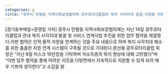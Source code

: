 ```yaml
---
categories: g
title: "광주시 탄벌동 지역사회보장협의체 광주로타리클럽과 복지 사각지대 발굴·지원을 위한 업무 협약 체결"
---
```

[경기동부매일=문영일 기자] 광주시 탄벌동 지역사회보장협의체는 지난 14일 광주로타리클럽과 관내 복지 사각지대 발굴 및 서비스 연계사업 추진을 위한 업무 협약을 체결했다.이번 협약은 인적·물적 자원을 연계하는 것을 주요 내용으로 하며 복지 사각지대 해소를 위한 촘촘한 자원 연계 시스템이 구축될 것으로 기대된다.문선용 광주로타리클럽 회장은 “지난 8월 마스크 10만장을 기탁하며 저소득층의 복지 향상에 대해 고민했다”며 “이번 업무 협약을 통해 어려운 이웃을 다방면에서 지속적으로 지원할 수 있게 되어 매우 기쁘게 생각한다”고 소감을 밝